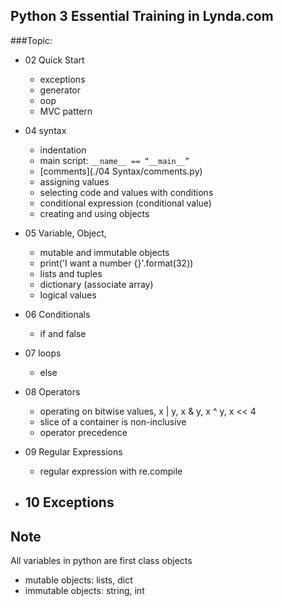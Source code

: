 ## Python 3 Essential Training in Lynda.com
###Topic:
- 02 Quick Start
	- exceptions
	- generator
	- oop
	- MVC pattern

- 04 syntax
	- indentation
	- main script: ```__name__ == “__main__”```
	- [comments](./04 Syntax/comments.py)
	- assigning values
	- selecting code and values with conditions
	- conditional expression (conditional value)
	- creating and using objects
- 05 Variable, Object,
	- mutable and immutable objects
	- print('I want a number {}'.format(32))
	- lists and tuples
	- dictionary (associate array)
	- logical values
- 06 Conditionals
	- if and false
- 07 loops
	- else
- 08 Operators
	- operating on bitwise values, x | y, x & y, x ^ y, x << 4
	- slice of a container is non-inclusive
	- operator precedence
- 09 Regular Expressions
	- regular expression with re.compile
- 10 Exceptions
	- 



## Note
All variables in python are first class objects

- mutable objects: lists, dict
- immutable objects: string, int
